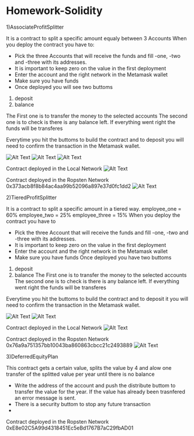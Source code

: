 # Homework-Solidity

1)AssociateProfitSplitter 

It is a contract to split a specific amount equaly between 3 Accounts
When you deploy the contract you have to: 
- Pick the three Accounts that will receive the funds and fill -one, -two and -three with its addresses.
- It is important to keep zero on the value in the first deployment
- Enter the account and the right network in the Metamask wallet
- Make sure you have funds
- Once deployed you will see two buttoms

1. deposit
2. balance

The First one is to transfer the money to the selected accounts
The second one is to check is there is any balance left. If everything went right the funds will be transferes

Everytime you hit the buttoms to build the contract and to deposit you will need to confirm the transaction in the Metamask wallet.

![Alt Text](/Screenshot/21.png)
![Alt Text](/Screenshot/22.png)
![Alt Text](/Screenshot/23.png)

Contract deployed in the Local Network
![Alt Text](/Screenshot/24.png)

Contract deployed in the Ropsten Network 0x373acb8f8b84ac4aa99b52096a897e37d0fc1dd2
![Alt Text](/Screenshot/15.png)

2)TieredProfitSplitter

It is a contract to split a specific amount in a tiered way.
employee_one = 60%
employee_two = 25%
employee_three = 15%
When you deploy the contract you have to 
- Pick the three Account that will receive the funds and fill -one, -two and -three with its addresses.
- It is important to keep zero on the value in the first deployment
- Enter the account and the right network in the Metamask wallet
- Make sure you have funds
Once deployed you have two buttoms
1. deposit
2. balance
The First one is to transfer the money to the selected accounts
The second one is to check is there is any balance left. If everything went right the funds will be transferes

Everytime you hit the buttoms to build the contract and to deposit it you will need to confirm the transaction in the Metamask wallet.

![Alt Text](/Screenshot/12.png)
![Alt Text](/Screenshot/13.png)

Contract deployed in the Local Network
![Alt Text](/Screenshot/14.png)

Contract deployed in the Ropsten Network 0x76a9a751357bb10043ba860863cbcc21c2493889
![Alt Text](/Screenshot/25.png)

3)DeferredEquityPlan

This contract gets a certain value, splits the value by 4 and alow one transfer of the splitted value per year until there is no balance
- Write the address of the account and push the distribute buttom to transfer the value for the year. If the value has already been trasnfered an error message is sent.
- There is a security buttom to stop any future transaction
- 
Contract deployed in the Ropsten Network 0xE8e02C5A99d4318451Ec5eBd1767B7aC29fbAD01
